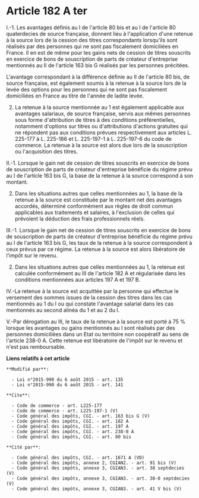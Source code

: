 # Article 182 A ter

I.-1. Les avantages définis au I de l'article 80 bis et au I de l'article 80 quaterdecies de source française, donnent lieu à
l'application d'une retenue à la source lors de la cession des titres correspondants lorsqu'ils sont réalisés par des
personnes qui ne sont pas fiscalement domiciliées en France. Il en est de même pour les gains nets de cession de titres
souscrits en exercice de bons de souscription de parts de créateur d'entreprise mentionnés au II de l'article 163 bis G
réalisés par les personnes précitées. 

L'avantage correspondant à la différence définie au II de l'article 80 bis, de source française, est également soumis à la
retenue à la source lors de la levée des options pour les personnes qui ne sont pas fiscalement domiciliées en France au
titre de l'année de ladite levée. 

2. La retenue à la source mentionnée au 1 est également applicable aux avantages salariaux, de source française, servis aux
mêmes personnes sous forme d'attribution de titres à des conditions préférentielles, notamment d'options sur titres ou
d'attributions d'actions gratuites qui ne répondent pas aux conditions prévues respectivement aux articles L. 225-177 à L.
225-186 et L. 225-197-1 à L. 225-197-6 du code de commerce. La retenue à la source est alors due lors de la souscription ou
l'acquisition des titres. 

II.-1. Lorsque le gain net de cession de titres souscrits en exercice de bons de souscription de parts de créateur
d'entreprise bénéficie du régime prévu au I de l'article 163 bis G, la base de la retenue à la source correspond à son
montant. 

2. Dans les situations autres que celles mentionnées au 1, la base de la retenue à la source est constituée par le montant
net des avantages accordés, déterminé conformément aux règles de droit commun applicables aux traitements et salaires, à
l'exclusion de celles qui prévoient la déduction des frais professionnels réels. 

III.-1. Lorsque le gain net de cession de titres souscrits en exercice de bons de souscription de parts de créateur
d'entreprise bénéficie du régime prévu au I de l'article 163 bis G, les taux de la retenue à la source correspondent à ceux
prévus par ce régime. La retenue à la source est alors libératoire de l'impôt sur le revenu. 

2. Dans les situations autres que celles mentionnées au 1, la retenue est calculée conformément au III de l'article 182 A et
régularisée dans les conditions mentionnées aux articles 197 A et 197 B. 

IV.-La retenue à la source est acquittée par la personne qui effectue le versement des sommes issues de la cession des titres
dans les cas mentionnés au 1 du I ou qui constate l'avantage salarial dans les cas mentionnés au second alinéa du 1 et au 2
du I. 

V.-Par dérogation au III, le taux de la retenue à la source est porté à 75 % lorsque les avantages ou gains mentionnés au I
sont réalisés par des personnes domiciliées dans un Etat ou territoire non coopératif au sens de l'article 238-0 A. Cette
retenue est libératoire de l'impôt sur le revenu et n'est pas remboursable.

**Liens relatifs à cet article**

	**Modifié par**:

	  - Loi n°2015-990 du 6 août 2015 - art. 135
	  - Loi n°2015-990 du 6 août 2015 - art. 141

	**Cite**:

	  - Code de commerce - art. L225-177
	  - Code de commerce - art. L225-197-1 (V)
	  - Code général des impôts, CGI. - art. 163 bis G (V)
	  - Code général des impôts, CGI. - art. 182 A
	  - Code général des impôts, CGI. - art. 197 A
	  - Code général des impôts, CGI. - art. 238-0 A
	  - Code général des impôts, CGI. - art. 80 bis

	**Cité par**:

	  - Code général des impôts, CGI. - art. 1671 A (VD)
	  - Code général des impôts, annexe 2, CGIAN2. - art. 91 bis (V)
	  - Code général des impôts, annexe 3, CGIAN3. - art. 38 septdecies (V)
	  - Code général des impôts, annexe 3, CGIAN3. - art. 38-0 septdecies (V)
	  - Code général des impôts, annexe 3, CGIAN3. - art. 41 V bis (V)
